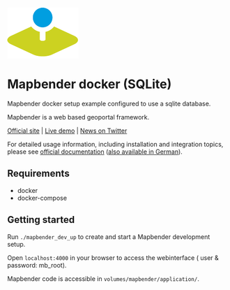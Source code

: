 ![Mapbender](./dockerfiles/mapbender_shared/logo.png)

# Mapbender docker (SQLite)

Mapbender docker setup example configured to use a sqlite database.


Mapbender is a web based geoportal framework.

[Official site](https://mapbender.org/?q=en) | [Live demo](https://demo.mapbender.org/) | [News on Twitter](https://twitter.com/mapbender)

For detailed usage information, including installation and integration topics, please see [official documentation](https://doc.mapbender.org/en/) ([also available in German](https://doc.mapbender.org/de/)).

## Requirements

- docker
- docker-compose

## Getting started

Run ```./mapbender_dev_up``` to create and start a Mapbender development setup.

Open ```localhost:4000``` in your browser to access the webinterface ( user & password: mb_root).

Mapbender code is accessible in ```volumes/mapbender/application/```.
